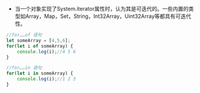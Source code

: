 - 当一个对象实现了System.iterator属性时，认为其是可迭代的。一些内置的类型如Array，Map，Set，String，Int32Array，Uint32Array等都具有可迭代性。
```TypeScript
//for……of 语句
let someArray = [4,5,6];
for(let i of someArray) {
	console.log(i);//4 5 6  
} 

//for……in 语句
for(let i in someArray) {
	console.log(i);//1 2 3  
} 
```